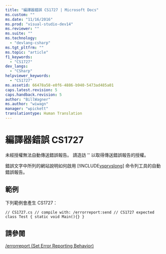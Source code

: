 ```yaml
---
title: "編譯器錯誤 CS1727 | Microsoft Docs"
ms.custom: ""
ms.date: "11/16/2016"
ms.prod: "visual-studio-dev14"
ms.reviewer: ""
ms.suite: ""
ms.technology: 
  - "devlang-csharp"
ms.tgt_pltfrm: ""
ms.topic: "article"
f1_keywords: 
  - "CS1727"
dev_langs: 
  - "CSharp"
helpviewer_keywords: 
  - "CS1727"
ms.assetid: 66478a58-e0f6-4886-b940-5473ad485a01
caps.latest.revision: 5
caps.handback.revision: 5
author: "BillWagner"
ms.author: "wiwagn"
manager: "wpickett"
translationtype: Human Translation
---
```

# 編譯器錯誤 CS1727
未經授權無法自動傳送錯誤報告。 請造訪 '' 以取得傳送錯誤報告的授權。  
  
 錯誤文字中所列的網站說明如何啟用 [!INCLUDE[vsprvslong](../../csharp/misc/includes/vsprvslong_md.md)] 命令列工具的自動錯誤報告。  
  
## 範例  
 下列範例會產生 CS1727：  
  
```  
// CS1727.cs // compile with: /errorreport:send // CS1727 expected class Test { static void Main(){} }  
```  
  
## 請參閱  
 [\/errorreport \(Set Error Reporting Behavior\)](../../csharp/language-reference/compiler-options/errorreport-compiler-option.md)